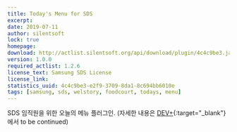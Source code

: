 ```yaml
---
title: Today's Menu for SDS
excerpt: 
date: 2019-07-11
author: silentsoft
lock: true
homepage: 
download: http://actlist.silentsoft.org/api/download/plugin/4c4c9be3.jar
version: 1.0.0
required_actlist: 1.2.6
license_text: Samsung SDS License
license_link: 
statistics_uuid: 4c4c9be3-e2f9-3709-8da1-8c694bb6010e
tags: [samsung, sds, welstory, foodcourt, todays, menu]
---
```


SDS 임직원을 위한 오늘의 메뉴 플러그인. (자세한 내용은 [DEV+](http://devplus.sdsdev.co.kr/dev/ssologin?url=http://devplus.sdsdev.co.kr/qna/t/topic/7874){:target="_blank"}에서 to be continued)